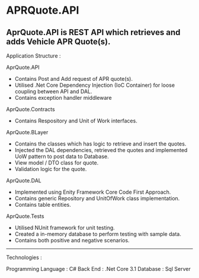 # APRQuote.API
AprQuote.API is REST API which retrieves and adds Vehicle APR Quote(s).
----------------------------------------------------------------------------------------------
Application Structure :
 
AprQuote.API
 - Contains Post and Add request of APR quote(s).
 - Utilised .Net Core Dependency Injection (IoC Container) for loose coupling between API and DAL.
 - Contains exception handler middleware

AprQuote.Contracts
- Contains Respository and Unit of Work interfaces.

AprQuote.BLayer
- Contains the classes which has logic to retrieve and insert the quotes.
- Injected the DAL dependencies, retrieved the quotes and implemented UoW pattern to post data to Database. 
- View model / DTO class for quote.
- Validation logic for the quote.

AprQuote.DAL
- Implemented using Enity Framework Core Code First Approach.
- Contains generic Repository and UnitOfWork class implementation.
- Contains table entities.

AprQuote.Tests
 - Utilised NUnit framework for unit testing.
 - Created a in-memory database to perform testing with sample data.
 - Contains both positive and negative scenarios.

----------------------------------------------------------------------------------------------
Technologies :

Programming Language : C#
Back End : .Net Core 3.1
Database : Sql Server
